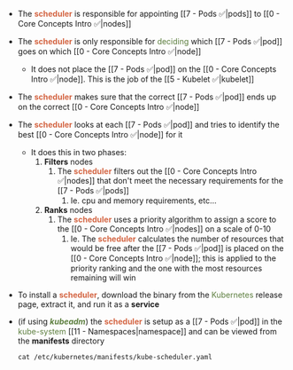 - The <b><span style="color:#d46644">scheduler</span></b> is responsible for appointing [[7 - Pods ✅|pods]] to [[0 - Core Concepts Intro ✅|nodes]]

- The <b><span style="color:#d46644">scheduler</span></b> is only responsible for <span style="color:#5c7e3e">deciding</span> which [[7 - Pods ✅|pod]] goes on which [[0 - Core Concepts Intro ✅|node]]
	- It does not place the [[7 - Pods ✅|pod]] on the [[0 - Core Concepts Intro ✅|node]]. This is the job of the [[5 - Kubelet ✅|kubelet]]

- The <b><span style="color:#d46644">scheduler</span></b> makes sure that the correct [[7 - Pods ✅|pod]] ends up on the correct [[0 - Core Concepts Intro ✅|node]]

- The <b><span style="color:#d46644">scheduler</span></b> looks at each [[7 - Pods ✅|pod]] and tries to identify the best [[0 - Core Concepts Intro ✅|node]] for it
	- It does this in two phases:
		1. **Filters** nodes
			1. The <b><span style="color:#d46644">scheduler</span></b> filters out the [[0 - Core Concepts Intro ✅|nodes]] that don't meet the necessary requirements for the [[7 - Pods ✅|pods]]
				1. Ie. cpu and memory requirements, etc…
		2. **Ranks** nodes
			1. The <b><span style="color:#d46644">scheduler</span></b> uses a priority algorithm to assign a score to the [[0 - Core Concepts Intro ✅|nodes]] on a scale of 0-10
				1. Ie. The <b><span style="color:#d46644">scheduler</span></b> calculates the number of resources that would be free after the [[7 - Pods ✅|pod]] is placed on the [[0 - Core Concepts Intro ✅|node]]; this is applied to the priority ranking and the one with the most resources remaining will win

- To install a <b><span style="color:#d46644">scheduler</span></b>, download the binary from the <span style="color:#5c7e3e">Kubernetes</span> release page, extract it, and run it as a **service**

- (if using <b><i><span style="color:#5c7e3e">kubeadm</span></i></b>) the <b><span style="color:#d46644">scheduler</span></b> is setup as a [[7 - Pods ✅|pod]] in the <span style="color:#5c7e3e">kube-system</span> [[11 - Namespaces|namespace]] and can be viewed from the **manifests** directory

	`cat /etc/kubernetes/manifests/kube-scheduler.yaml`